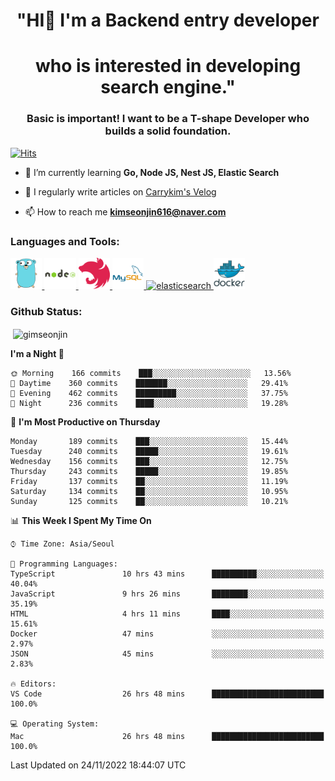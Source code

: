 <h1 align="center">"HI👋 I'm a Backend entry developer </h1>
<h1 align="center"> who is interested in developing search engine."</h1>
<h3 align="center">Basic is important! I want to be a T-shape Developer who builds a solid foundation.</h3>

[![Hits](https://hits.seeyoufarm.com/api/count/incr/badge.svg?url=https%3A%2F%2Fgithub.com%2Fgimseonjin&count_bg=%2318BFE5&title_bg=%23555555&icon=ko-fi.svg&icon_color=%23E7E7E7&title=hits&edge_flat=false)](https://hits.seeyoufarm.com)

- 🌱 I’m currently learning **Go, Node JS, Nest JS, Elastic Search**

- 📝 I regularly write articles on [Carrykim's Velog](https://velog.io/@carrykim)

- 📫 How to reach me **kimseonjin616@naver.com**


<h3 align="left">Languages and Tools:</h3>
<p align="left"> 
<a href="https://golang.org" target="_blank" rel="noreferrer"> <img src="https://raw.githubusercontent.com/devicons/devicon/master/icons/go/go-original.svg" alt="go" width="10%" height="10%"/> </a>
<a href="https://nodejs.org" target="_blank" rel="noreferrer"> <img src="https://raw.githubusercontent.com/devicons/devicon/master/icons/nodejs/nodejs-original-wordmark.svg" alt="nodejs" width="10%" height="10%"/> </a> <a></a>
<a href="https://nestjs.com/" target="_blank" rel="noreferrer"> <img src="https://raw.githubusercontent.com/devicons/devicon/master/icons/nestjs/nestjs-plain.svg" alt="nestjs" width="10%" height="10%"/> </a> 
<a href="https://www.mysql.com/" target="_blank" rel="noreferrer"> <img src="https://raw.githubusercontent.com/devicons/devicon/master/icons/mysql/mysql-original-wordmark.svg" alt="mysql" width="10%" height="10%"/>  </a>
 <a href="https://www.elastic.co" target="_blank" rel="noreferrer"> <img src="https://www.vectorlogo.zone/logos/elastic/elastic-icon.svg" alt="elasticsearch" width="10%" height="10%"/> </a> 
 <a href="https://www.docker.com/" target="_blank" rel="noreferrer"> <img src="https://raw.githubusercontent.com/devicons/devicon/master/icons/docker/docker-original-wordmark.svg" alt="docker" width="10%" height="10%"/> </a>
</p>


<h3 align="left">Github Status:</h3>
<p align="left">
 <p>&nbsp;<img align="center" src="https://github-readme-stats.vercel.app/api?username=gimseonjin&show_icons=true&locale=en" alt="gimseonjin" /></p>
</p>


<!--START_SECTION:waka-->
**I'm a Night 🦉** 

```text
🌞 Morning    166 commits    ███░░░░░░░░░░░░░░░░░░░░░░   13.56% 
🌆 Daytime    360 commits    ███████░░░░░░░░░░░░░░░░░░   29.41% 
🌃 Evening    462 commits    █████████░░░░░░░░░░░░░░░░   37.75% 
🌙 Night      236 commits    ████░░░░░░░░░░░░░░░░░░░░░   19.28%

```
📅 **I'm Most Productive on Thursday** 

```text
Monday       189 commits    ███░░░░░░░░░░░░░░░░░░░░░░   15.44% 
Tuesday      240 commits    █████░░░░░░░░░░░░░░░░░░░░   19.61% 
Wednesday    156 commits    ███░░░░░░░░░░░░░░░░░░░░░░   12.75% 
Thursday     243 commits    █████░░░░░░░░░░░░░░░░░░░░   19.85% 
Friday       137 commits    ██░░░░░░░░░░░░░░░░░░░░░░░   11.19% 
Saturday     134 commits    ██░░░░░░░░░░░░░░░░░░░░░░░   10.95% 
Sunday       125 commits    ██░░░░░░░░░░░░░░░░░░░░░░░   10.21%

```


📊 **This Week I Spent My Time On** 

```text
⌚︎ Time Zone: Asia/Seoul

💬 Programming Languages: 
TypeScript               10 hrs 43 mins      ██████████░░░░░░░░░░░░░░░   40.04% 
JavaScript               9 hrs 26 mins       ████████░░░░░░░░░░░░░░░░░   35.19% 
HTML                     4 hrs 11 mins       ████░░░░░░░░░░░░░░░░░░░░░   15.61% 
Docker                   47 mins             ░░░░░░░░░░░░░░░░░░░░░░░░░   2.97% 
JSON                     45 mins             ░░░░░░░░░░░░░░░░░░░░░░░░░   2.83%

🔥 Editors: 
VS Code                  26 hrs 48 mins      █████████████████████████   100.0%

💻 Operating System: 
Mac                      26 hrs 48 mins      █████████████████████████   100.0%

```


 Last Updated on 24/11/2022 18:44:07 UTC
<!--END_SECTION:waka-->

